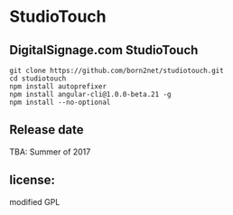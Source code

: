 StudioTouch
=====================

DigitalSignage.com StudioTouch    
----------------

```
git clone https://github.com/born2net/studiotouch.git
cd studiotouch
npm install autoprefixer
npm install angular-cli@1.0.0-beta.21 -g
npm install --no-optional
```

Release date
----------------
TBA: Summer of 2017

license:
--------
modified GPL

